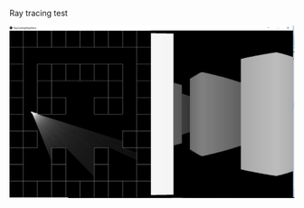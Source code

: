 Ray tracing test

![image of main page](https://github.com/sidYana/MyProjects/blob/master/RayTracing/Project%20Snaps/image_1.png)

